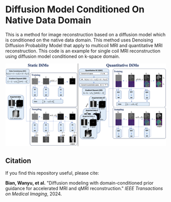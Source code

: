 # Diffusion Model Conditioned On Native Data Domain
This is a method for image reconstruction based on a diffusion model which is conditioned on the native data domain. This method uses Denoising Diffusion Probability Model that apply to multicoil MRI and quantitative MRI reconstruction. This code is an example for single coil MRI reconstruction using diffusion model conditioned on k-space domain. 

![Project Screenshot](./framework.png)

## Citation

If you find this repository useful, please cite:

**Bian, Wanyu, et al.** "Diffusion modeling with domain-conditioned prior guidance for accelerated MRI and qMRI reconstruction." *IEEE Transactions on Medical Imaging*, 2024.

